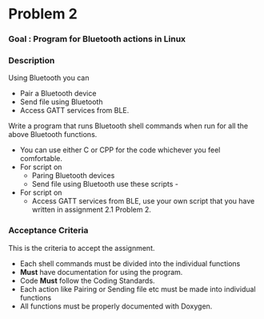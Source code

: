 # Problem 2

### Goal : Program for Bluetooth actions in Linux

### Description

Using Bluetooth you can 
- Pair a Bluetooth device
- Send file using Bluetooth 
- Access GATT services from BLE.


Write a program that runs Bluetooth shell commands when run for all the 
above Bluetooth functions.

- You can use either C or CPP for the code whichever you feel comfortable. 
- For script on 
    - Paring Bluetooth devices
    - Send file using Bluetooth 
use these scripts - 
- For script on 
    - Access GATT services from BLE, use your own script that you have written 
    in assignment 2.1 Problem 2.


### Acceptance Criteria 
This is the criteria to accept the assignment.
- Each shell commands must be divided into the individual functions  
- **Must** have documentation for using the program.
- Code **Must** follow the Coding Standards.
- Each action like Pairing or Sending file etc must be made into individual 
functions
- All functions must be properly documented with Doxygen.